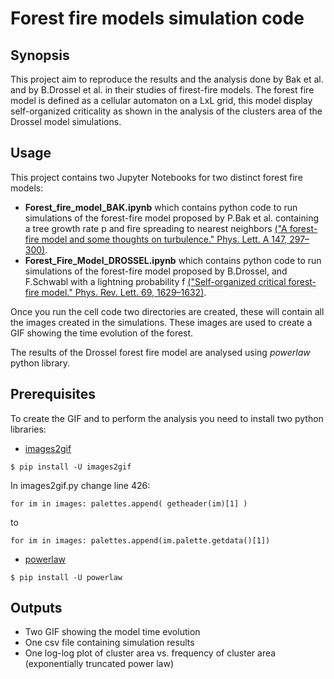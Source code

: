 # Forest fire models simulation code

## Synopsis

This project aim to reproduce the results and the analysis done by Bak et al. and by B.Drossel et al. in their studies of firest-fire models. The forest fire model is defined as a cellular automaton on a LxL grid, this model display self-organized criticality as shown in the analysis of the clusters area of the Drossel model simulations. 


## Usage

This project contains two Jupyter Notebooks for two distinct forest fire models:

* **Forest_fire_model_BAK.ipynb** which contains python code to run simulations of the forest-fire model proposed by P.Bak et al. containing a tree growth rate p and fire spreading to nearest neighbors [("A forest-fire model and some thoughts on turbulence." Phys. Lett. A 147, 297–300)][4].
* **Forest_Fire_Model_DROSSEL.ipynb** which contains python code to run simulations of the forest-fire model proposed by B.Drossel, and F.Schwabl with a lightning probability f [("Self-organized critical forest-fire model." Phys. Rev. Lett. 69, 1629–1632)][3].

Once you run the cell code two directories are created, these will contain all the images created in the simulations. These images are used to create a GIF showing the time evolution of the forest.

The results of the Drossel forest fire model are analysed using *powerlaw* python library. 

## Prerequisites
To create the GIF and to perform the analysis you need to install two python libraries: 
* [images2gif][1]

 ~~~~
 $ pip install -U images2gif
 ~~~~
 In images2gif.py change line 426:
 ~~~~
 for im in images: palettes.append( getheader(im)[1] )
 ~~~~
 to
 ~~~~
 for im in images: palettes.append(im.palette.getdata()[1])
 ~~~~
* [powerlaw][2]

 ~~~~
 $ pip install -U powerlaw
 ~~~~

## Outputs

* Two GIF showing the model time evolution
* One csv file containing simulation results
* One log-log plot of cluster area vs. frequency of cluster area (exponentially truncated power law)





[1]: https://pypi.python.org/pypi/images2gif "images2gif"
[2]: http://www.plosone.org/article/info%3Adoi%2F10.1371%2Fjournal.pone.0085777 "powerlaw"
[3]: http://journals.aps.org/prl/abstract/10.1103/PhysRevLett.69.1629
[4]: http://162.105.160.8/sys_bio_lib/linux/pdf/1990-21.pdf
